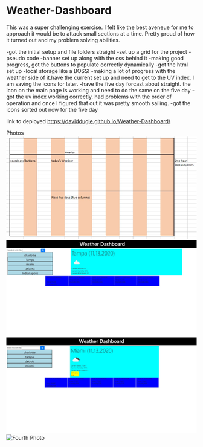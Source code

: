 # Weather-Dashboard

This was a super challenging exercise. I felt like the best aveneue for me to approach it would be to attack small sections at a time. Pretty proud of how it turned out and my problem solving abilities.

-got the initial setup and file folders straight
-set up a grid for the project
-pseudo code
-banner set up along with the css behind it
-making good progress, got the buttons to populate correctly dynamically
-got the html set up 
-local storage like a BOSS!
-making a lot of progress with the weather side of it.have the current set up and need to get to the UV index. I am saving the icons for later.
-have the five day forcast about straight. the icon on the main page is working and need to do the same on the five day
-got the uv index working correctly.  had problems with the order of operation and once I figured that out it was pretty smooth sailing.
-got the icons sorted out now for the five day






link to deployed
https://daviddugle.github.io/Weather-Dashboard/


Photos
![First Photo](https://github.com/daviddugle/Weather-Dashboard/blob/main/assets/Photos/grid%20layout.jpg)
![Second Photo](https://github.com/daviddugle/Weather-Dashboard/blob/main/assets/Photos/Screenshot%202020-11-13%20161820.jpg)
![Third Photo](https://github.com/daviddugle/Weather-Dashboard/blob/main/assets/Photos/Screenshot%202020-11-13%20200851.jpg)
![Fourth Photo]()